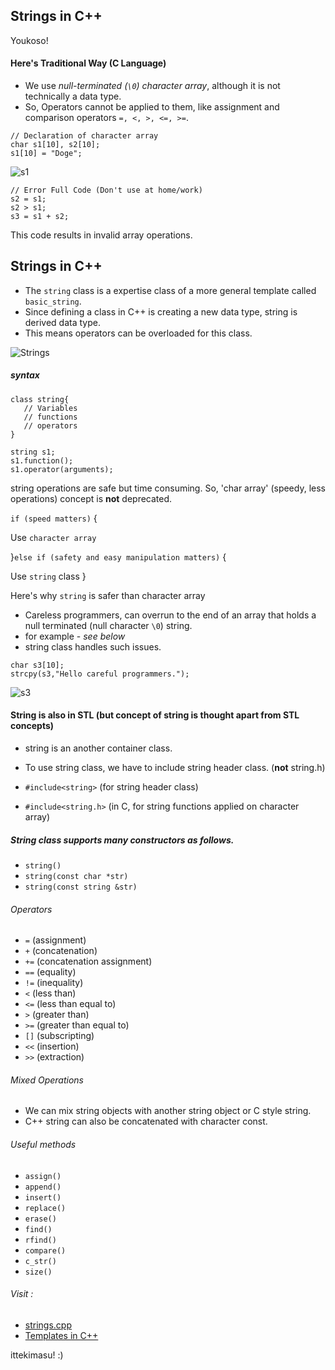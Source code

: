 ## Strings in C++

Youkoso!

#### Here's Traditional Way (C Language)
 - We use _null-terminated (`\0`) character array_, although it is not technically a data type.
 - So, Operators cannot be applied to them, like assignment and comparison operators `=, <, >, <=, >=`.

```
// Declaration of character array
char s1[10], s2[10];
s1[10] = "Doge";
```
![s1](https://dev-to-uploads.s3.amazonaws.com/uploads/articles/s0c1rardwthip8zkxs54.png)

```
// Error Full Code (Don't use at home/work)
s2 = s1;
s2 > s1;
s3 = s1 + s2;
```
This code results in invalid array operations.

## Strings in C++
 - The `string` class is a expertise class of a more general template called `basic_string`.
 - Since defining a class in C++ is creating a new data type, string is derived data type.
 - This means operators can be overloaded for this class.

![Strings](https://dev-to-uploads.s3.amazonaws.com/uploads/articles/efzcbao3d9cmc36wb73h.png)

##### syntax
```
class string{
   // Variables
   // functions
   // operators
}

string s1;
s1.function();
s1.operator(arguments);
```

string operations are safe but time consuming. So, 'char array' (speedy, less operations) concept is **not** deprecated.

`if (speed matters)` {

 Use `character array`

}`else if (safety and easy manipulation matters)` {

 Use `string` class
}

Here's why `string` is safer than character array

 - Careless programmers, can overrun to the end of 
an array that holds a null terminated (null character `\0`) string.
 - for example - *see below*
 - string class handles such issues.

```
char s3[10];
strcpy(s3,"Hello careful programmers.");
```
![s3](https://dev-to-uploads.s3.amazonaws.com/uploads/articles/1733oy61mimje3naf4ft.png)

#### String is also in STL (but concept of string is thought apart from STL concepts)
 - string is an another container class.
 - To use string class, we have to include string header class. (**not** string.h)

  - `#include<string>` (for string header class)
  - `#include<string.h>` (in C, for string functions applied on character array)

##### String class supports many constructors as follows.
 - `string()`
 - `string(const char *str)`
 - `string(const string &str)`

###### Operators
 - `=` (assignment)
 - `+` (concatenation)
 - `+=` (concatenation assignment)
 - `==` (equality)
 - `!=` (inequality)
 - `<` (less than)
 - `<=` (less than equal to)
 - `>` (greater than)
 - `>=` (greater than equal to)
 - `[]` (subscripting)
 - `<<` (insertion)
 - `>>` (extraction)

###### Mixed Operations
 - We can mix string objects with another string object or C style string.
 - C++ string can also be concatenated with character const.

###### Useful methods
 - `assign()`
 - `append()`
 - `insert()`
 - `replace()`
 - `erase()`
 - `find()`
 - `rfind()`
 - `compare()`
 - `c_str()`
 - `size()`

###### Visit : 
 - [strings.cpp](https://github.com/abhishekchandra2522k/CPPrograms/blob/master/strings.cpp)
 - [Templates in C++](https://abhishekchandra.hashnode.dev/templates-in-cpp)

ittekimasu! :)